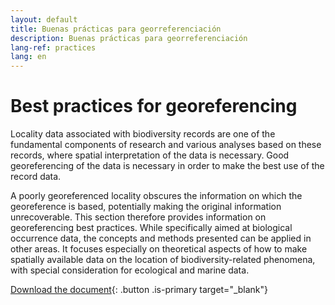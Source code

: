 ```yaml
---
layout: default
title: Buenas prácticas para georreferenciación
description: Buenas prácticas para georreferenciación
lang-ref: practices
lang: en
---
```


# Best practices for georeferencing

Locality data associated with biodiversity records are one of the fundamental components of research and various analyses based on these records, where spatial interpretation of the data is necessary. Good georeferencing of the data is necessary in order to make the best use of the record data. 

A poorly georeferenced locality obscures the information on which the georeference is based, potentially making the original information unrecoverable. This section therefore provides information on georeferencing best practices. While specifically aimed at biological occurrence data, the concepts and methods presented can be applied in other areas. It focuses especially on theoretical aspects of how to make spatially available data on the location of biodiversity-related phenomena, with special consideration for ecological and marine data.

[Download the document](https://docs.gbif.org/georeferencing-best-practices/1.0/en/georeferencing-best-practices.en.pdf){: .button .is-primary target="_blank"}